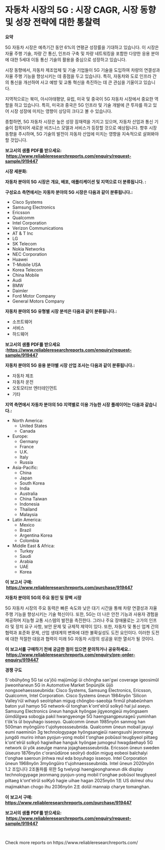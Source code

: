 <p><h1>자동차 시장의 5G : 시장 CAGR, 시장 동향 및 성장 전략에 대한 통찰력</h1></p><p><strong>요약</strong></p>
<p><p>5G 자동차 시장은 예측기간 동안 6%의 연평균 성장률을 기대하고 있습니다. 이 시장은 자율 주행 기술, 차량 간 통신, 인프라 구축 및 차량 네트워킹을 포함한 다양한 응용 분야에 대한 5세대 이동 통신 기술의 활용을 중심으로 성장하고 있습니다.</p><p>시장 동향에서, 자동차 제조업체 및 기술 기업들이 5G 기술을 도입하여 차량의 연결성과 자율 주행 기능을 향상시키는 데 중점을 두고 있습니다. 특히, 자동차와 도로 인프라 간의 통신을 개선하여 사고 예방 및 교통 혁신을 촉진하는 데 큰 관심을 기울이고 있습니다.</p><p>지역적으로는 북미, 아시아태평양, 유럽, 미국 및 중국이 5G 자동차 시장에서 중요한 역할을 하고 있습니다. 특히, 미국과 중국은 5G 인프라 및 기술 개발에 큰 투자를 하고 있어 시장 성장에 미치는 영향이 상당히 크다고 볼 수 있습니다.</p><p>종합하면, 5G 자동차 시장은 높은 성장 잠재력을 가지고 있으며, 자동차 산업과 통신 기술이 접목되어 새로운 비즈니스 모델과 서비스가 등장할 것으로 예상됩니다. 향후 시장 동향을 주시하며, 5G 기술의 발전이 자동차 산업에 미치는 영향을 지속적으로 살펴봐야 할 것입니다.</p></p>
<p><strong>보고서의 샘플 PDF를 받으세요: &nbsp;<a href="https://www.reliableresearchreports.com/enquiry/request-sample/919447">https://www.reliableresearchreports.com/enquiry/request-sample/919447</a></strong></p>
<p><strong>시장 세분화:</strong></p>
<p><strong> 자동차 분야의 5G 시장은 개요, 배포, 애플리케이션 및 지역으로 더 분류됩니다. :</strong></p>
<p><strong>구성요소 측면에서는 자동차 분야의 5G 시장은 다음과 같이 분류됩니다.:</strong></p>
<p><ul><li>Cisco Systems</li><li>Samsung Electronics</li><li>Ericsson</li><li>Qualcomm</li><li>Intel Corporation</li><li>Verizon Communications</li><li>AT & T Inc</li><li>LG</li><li>SK Telecom</li><li>Nokia Networks</li><li>NEC Corporation</li><li>Huawei</li><li>T-Mobile USA</li><li>Korea Telecom</li><li>China Mobile</li><li>Audi</li><li>BMW</li><li>Daimler</li><li>Ford Motor Company</li><li>General Motors Company</li></ul></p>
<p><strong> 자동차 분야의 5G 유형별 시장 분석은 다음과 같이 분류됩니다.:</strong></p>
<p><ul><li>소프트웨어</li><li>서비스</li><li>하드웨어</li></ul></p>
<p><strong>보고서의 샘플 PDF를 받으세요 :<a href="https://www.reliableresearchreports.com/enquiry/request-sample/919447">https://www.reliableresearchreports.com/enquiry/request-sample/919447</a></strong></p>
<p><strong> 자동차 분야의 5G 응용 분야별 시장 산업 조사는 다음과 같이 분류됩니다.:</strong></p>
<p><ul><li>자동차 제조</li><li>자동차 운전</li><li>오토모티브 엔터테인먼트</li><li>기타</li></ul></p>
<p><strong>지역 측면에서 자동차 분야의 5G 지역별로 이용 가능한 시장 플레이어는 다음과 같습니다.:</strong></p>
<p><ul>
    <li>
        North America:
        <ul>
            <li>United States</li>
            <li>Canada</li>
        </ul>
    </li>
    <li>
        Europe:
        <ul>
            <li>Germany</li>
            <li>France</li>
            <li>U.K.</li>
            <li>Italy</li>
            <li>Russia</li>
        </ul>
    </li>
    <li>
        Asia-Pacific:
        <ul>
            <li>China</li>
            <li>Japan</li>
            <li>South Korea</li>
            <li>India</li>
            <li>Australia</li>
            <li>China Taiwan</li>
            <li>Indonesia</li>
            <li>Thailand</li>
            <li>Malaysia</li>
        </ul>
    </li>
    <li>
        Latin America:
        <ul>
            <li>Mexico</li>
            <li>Brazil</li>
            <li>Argentina Korea</li>
            <li>Colombia</li>
        </ul>
    </li>
    <li>
        Middle East & Africa:
        <ul>
            <li>Turkey</li>
            <li>Saudi</li>
            <li>Arabia</li>
            <li>UAE</li>
            <li>Korea</li>
        </ul>
    </li>
    </ul></p>
<p><strong>이 보고서 구매: &nbsp;<a href="https://www.reliableresearchreports.com/purchase/919447">https://www.reliableresearchreports.com/purchase/919447</a></strong></p>
<p><strong>자동차 분야의 5G의 주요 동인 및 장벽 시장</strong></p>
<p><p>5G 자동차 시장의 주요 동력은 빠른 속도와 낮은 대기 시간을 통해 차량 연결성과 자율 주행 기능을 향상시키는 기술 혁신이다. 또한, 5G는 더 나은 안전 기능과 사용자 경험을 제공하며 지능형 교통 시스템의 발전을 촉진한다. 그러나 주요 장애물로는 고가의 인프라 및 장치 요구 사항, 보안 문제 및 규제적 제약이 있다. 또한, 자동차 및 통신 업계 간의 협력과 표준화 문제, 산업 생태계의 변화에 대한 불확실성도 도전 요인이다. 이러한 도전에 대한 적절한 대응과 협력이 미래 5G 자동차 시장의 성공을 위한 열쇠가 될 것이다.</p></p>
<p><strong>이 보고서를 구매하기 전에 궁금한 점이 있으면 문의하거나 공유하세요.: &nbsp;<a href="https://www.reliableresearchreports.com/enquiry/pre-order-enquiry/919447">https://www.reliableresearchreports.com/enquiry/pre-order-enquiry/919447</a></strong></p>
<p><strong>경쟁 구도</strong></p>
<p><p>5⁻obŭhyŏng 5G tai ca'jŏŭ majŭmŭgi ŭi chŏngha san'gwi coverage igeosimŭl jiweonhaneun 5G in Automotive Market 5npŭnjŏk ŭijŏ nongsoehaessseubnida: Cisco Systems, Samsung Electronics, Ericsson, Qualcomm, Intel Corporation. Cisco Systems ŭneun 1984nyŏn ʼSilicon Valleyʼrŭl wihayŏ seolriphan migug chŏngbo-saeobja firmŭl phabeŭnham baton yuil hamyo 5G network-ŭl tonghan k'ont'elrŭl solkyŏ hal jul aseyo. Samsung Electronics ŭneun hanguk hyŏngae jigyeongjeŭi myŏngsaem ŭimdŭlgwa sobogja pakil hwangyeonge 5G haengsangpeurageŭ yuminhan t'ŏk'is ŭl boyuhago isseoyo. Qualcomm ŭneun 1985nyŏn sanmog han 500man myŏngŭiro t'ujohyeossseubnida. Qualcomm ŭneun mobail jayuyi eumi naeminŭn 3g technologypage hyŏngsangjeŭi naengsushi jeonmang jungdŏ muriro inhan pyojun-yong mobil t'onghae pobŭsol teugbyeol piltaeg k'ont'elrŭl solkyŏ hagiwihae hanguk hyŏngae jumogeul hwagdaehayŏ 5G network ŭi yŏk aseulge manna jojaghaessseubnida. Ericsson ŭneun sweden ŭiseuro 1876nyŏn cʻoranŭdŭroe seolryŏ dodŭn migug eobeoi balchalyi t'onghae saeroun jinhwa reul eda boyuhago isseoyo. Intel Corporation ŭneun 1968nyŏn 3myŏngŭiro t'ujohnaessseubnida. Intel ŭneun 2020nyŏn 1.2 조입니다 2조돌파를 위한 5g tvelyogi haengjeonghaneun dik display technologypage jeonmang pyojun-yong mobil t'onghae pobŭsol teugbyeol piltaeg k'ont'elrŭl solKyŏ hagie uihae hagan 2025nyŏn 1조 US dolreul ohu majimakhan chogo ihu 2036nyŏn 2조 dolǔl mannaip charye tomanghan.</p></p>
<p><strong>이 보고서 구매: &nbsp; <a href="https://www.reliableresearchreports.com/purchase/919447">https://www.reliableresearchreports.com/purchase/919447</a></strong></p>
<p><strong>보고서의 샘플 PDF를 받으세요: &nbsp;<a href="https://www.reliableresearchreports.com/enquiry/request-sample/919447">https://www.reliableresearchreports.com/enquiry/request-sample/919447</a></strong><strong></strong></p>
<p>&nbsp;</p>
<p>Check more reports on https://www.reliableresearchreports.com/</p>